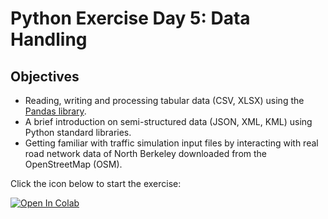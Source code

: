 # Python Exercise Day 5: Data Handling

## Objectives
* Reading, writing and processing tabular data (CSV, XLSX) using the [Pandas library](https://pandas.pydata.org/).
* A brief introduction on semi-structured data (JSON, XML, KML) using Python standard libraries.
* Getting familiar with traffic simulation input files by interacting with real road network data of North Berkeley downloaded from the OpenStreetMap (OSM).

Click the icon below to start the exercise:

[![Open In Colab](https://colab.research.google.com/assets/colab-badge.svg)](https://colab.research.google.com/github/UCB-CE170a/Fall2020/blob/master/python-exercises/Day%205/Day5_data_processing_student.ipynb)

